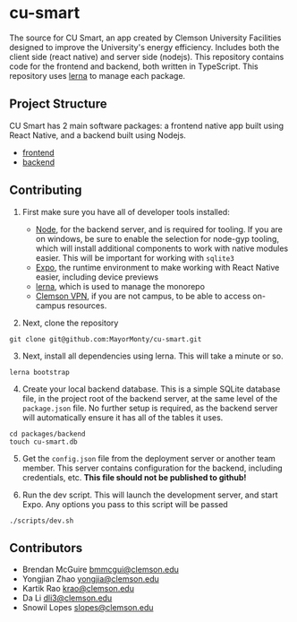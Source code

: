 # cu-smart

The source for CU Smart, an app created by Clemson University Facilities designed to improve the
University's energy efficiency. Includes both the client side (react native) and server side
(nodejs). This repository contains code for the frontend and backend, both written in TypeScript.
This repository uses [lerna](https://lerna.js.org) to manage each package.


## Project Structure

CU Smart has 2 main software packages: a frontend native app built using React Native, and a backend
built using Nodejs.

- [frontend](https://github.com/MayorMonty/cu-smart/tree/main/frontend)
- [backend](https://github.com/MayorMonty/cu-smart/tree/main/backend)




## Contributing
1. First make sure you have all of developer tools installed:
   - [Node](https://nodejs.org), for the backend server, and is required for tooling. If you are on
     windows, be sure to enable the selection for node-gyp tooling, which will install additional
     components to work with native modules easier. This will be important for working with `sqlite3` 
   - [Expo](https://expo.dev), the runtime environment to make working with React Native easier,
    including device previews 
   - [lerna](https://lerna.js.org), which is used to manage the monorepo
   - [Clemson VPN](https://cuvpn.clemson.edu), if you are not campus, to be able to access on-campus
    resources. 

2. Next, clone the repository

```
git clone git@github.com:MayorMonty/cu-smart.git
```

3. Next, install all dependencies using lerna. This will take a minute or so.
```
lerna bootstrap
```

4. Create your local backend database. This is a simple SQLite database file, in the project root of
   the backend server, at the same level of the `package.json` file. No further setup is required,
   as the backend server will automatically ensure it has all of the tables it uses.
```
cd packages/backend
touch cu-smart.db
```

5. Get the `config.json` file from the deployment server or another team member. This server
   contains configuration for the backend, including credentials, etc. 
   **This file should not be published to github!**

6. Run the dev script. This will launch the development server, and start Expo. Any options you pass
   to this script will be passed
```
./scripts/dev.sh
```

## Contributors

- Brendan McGuire <bmmcgui@clemson.edu>
- Yongjian Zhao <yongjia@clemson.edu>
- Kartik Rao <krao@clemson.edu>
- Da Li <dli3@clemson.edu>
- Snowil Lopes <slopes@clemson.edu>
